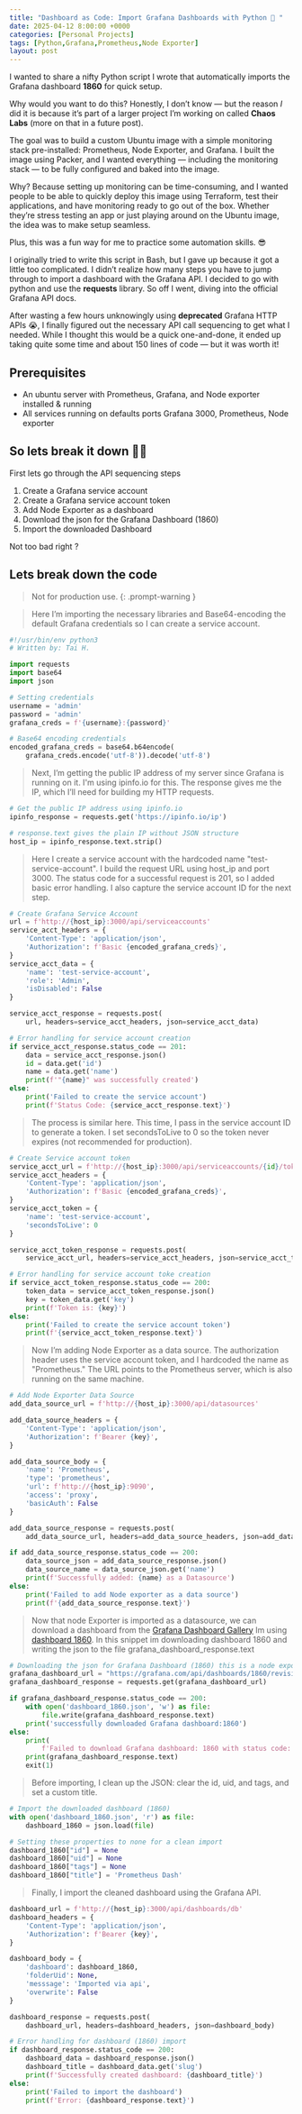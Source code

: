 ```yaml
---
title: "Dashboard as Code: Import Grafana Dashboards with Python 🐍 "
date: 2025-04-12 8:00:00 +0000
categories: [Personal Projects]
tags: [Python,Grafana,Prometheus,Node Exporter]
layout: post
---
```


I wanted to share a nifty Python script I wrote that automatically imports the Grafana dashboard **1860** for quick setup.

Why would you want to do this? Honestly, I don’t know — but the reason *I* did it is because it’s part of a larger project I’m working on called **Chaos Labs** (more on that in a future post).

The goal was to build a custom Ubuntu image with a simple monitoring stack pre-installed: Prometheus, Node Exporter, and Grafana. I built the image using Packer, and I wanted everything — including the monitoring stack — to be fully configured and baked into the image.

Why? Because setting up monitoring can be time-consuming, and I wanted people to be able to quickly deploy this image using Terraform, test their applications, and have monitoring ready to go out of the box. Whether they’re stress testing an app or just playing around on the Ubuntu image, the idea was to make setup seamless.

Plus, this was a fun way for me to practice some automation skills. 😎

I originally tried to write this script in Bash, but I gave up because it got a little too complicated. I didn’t realize how many steps you have to jump through to import a dashboard with the Grafana API. I decided to go with python and use the **requests** library. So off I went, diving into the official Grafana API docs.

After wasting a few hours unknowingly using **deprecated** Grafana HTTP APIs 😭, I finally figured out the necessary API call sequencing to get what I needed. While I thought this would be a quick one-and-done, it ended up taking quite some time and about 150 lines of code — but it was worth it!

## Prerequisites
- An ubuntu server with Prometheus, Grafana, and Node exporter installed & running
- All services running on defaults ports Grafana 3000, Prometheus, Node exporter

## So lets break it down 🕺🏾
First lets go through the API sequencing steps 

1. Create a Grafana service account
2. Create a Grafana service account token
3. Add Node Exporter as a dashboard 
4. Download the json for the Grafana Dashboard (1860)
5. Import the downloaded Dashboard

Not too bad right ?

## Lets break down the code 
> Not for production use.
{: .prompt-warning }

> Here I’m importing the necessary libraries and Base64-encoding the default Grafana credentials so I can create a service account.
```python
#!/usr/bin/env python3
# Written by: Tai H.

import requests
import base64
import json

# Setting credentials
username = 'admin'
password = 'admin'
grafana_creds = f'{username}:{password}'

# Base64 encoding credentials
encoded_grafana_creds = base64.b64encode(
    grafana_creds.encode('utf-8')).decode('utf-8')
```

> Next, I’m getting the public IP address of my server since Grafana is running on it. I'm using ipinfo.io for this. The response gives me the IP, which I’ll need for building my HTTP requests.

```python
# Get the public IP address using ipinfo.io
ipinfo_response = requests.get('https://ipinfo.io/ip')

# response.text gives the plain IP without JSON structure
host_ip = ipinfo_response.text.strip()
```
> Here I create a service account with the hardcoded name "test-service-account". I build the request URL using host_ip and port 3000. The status code for a successful request is 201, so I added basic error handling. I also capture the service account ID for the next step.


```python
# Create Grafana Service Account
url = f'http://{host_ip}:3000/api/serviceaccounts'
service_acct_headers = {
    'Content-Type': 'application/json',
    'Authorization': f'Basic {encoded_grafana_creds}',
}
service_acct_data = {
    'name': 'test-service-account',
    'role': 'Admin',
    'isDisabled': False
}

service_acct_response = requests.post(
    url, headers=service_acct_headers, json=service_acct_data)

# Error handling for service account creation
if service_acct_response.status_code == 201:
    data = service_acct_response.json()
    id = data.get('id')
    name = data.get('name')
    print(f'"{name}" was successfully created')
else:
    print('Failed to create the service account')
    print(f'Status Code: {service_acct_response.text}')
```

> The process is similar here. This time, I pass in the service account ID to generate a token. I set secondsToLive to 0 so the token never expires (not recommended for production).
```python
# Create Service account token
service_acct_url = f'http://{host_ip}:3000/api/serviceaccounts/{id}/tokens'
service_acct_headers = {
    'Content-Type': 'application/json',
    'Authorization': f'Basic {encoded_grafana_creds}',
}
service_acct_token = {
    'name': 'test-service-account',
    'secondsToLive': 0
}

service_acct_token_response = requests.post(
    service_acct_url, headers=service_acct_headers, json=service_acct_token)

# Error handling for service account toke creation 
if service_acct_token_response.status_code == 200:
    token_data = service_acct_token_response.json()
    key = token_data.get('key')
    print(f'Token is: {key}')
else:
    print('Failed to create the service account token')
    print(f'{service_acct_token_response.text}')
```

> Now I’m adding Node Exporter as a data source. The authorization header uses the service account token, and I hardcoded the name as "Prometheus." The URL points to the Prometheus server, which is also running on the same machine.

```python
# Add Node Exporter Data Source
add_data_source_url = f'http://{host_ip}:3000/api/datasources'

add_data_source_headers = {
    'Content-Type': 'application/json',
    'Authorization': f'Bearer {key}',
}

add_data_source_body = {
    'name': 'Prometheus',
    'type': 'prometheus',
    'url': f'http://{host_ip}:9090',
    'access': 'proxy',
    'basicAuth': False
}

add_data_source_response = requests.post(
    add_data_source_url, headers=add_data_source_headers, json=add_data_source_body)

if add_data_source_response.status_code == 200:
    data_source_json = add_data_source_response.json()
    data_source_name = data_source_json.get('name')
    print(f'Successfully added: {name} as a Datasource')
else:
    print('Failed to add Node exporter as a data source')
    print(f'{add_data_source_response.text}')
```
> Now that node Exporter is imported as a datasource, we can download a dashboard from the [Grafana Dashboard Gallery](https://grafana.com/grafana/dashboards/) Im using [dashboard 1860](https://grafana.com/grafana/dashboards/1860-node-exporter-full/). In this snippet im downloading dashboard 1860 and writing the json to the file grafana_dashboard_response.text

```python
# Downloading the json for Grafana Dashboard (1860) this is a node exporter dashboard
grafana_dashboard_url = "https://grafana.com/api/dashboards/1860/revisions/latest/download"
grafana_dashboard_response = requests.get(grafana_dashboard_url)

if grafana_dashboard_response.status_code == 200:
    with open('dashboard_1860.json', 'w') as file:
        file.write(grafana_dashboard_response.text)
    print('successfully downloaded Grafana dashboard:1860')
else:
    print(
        f'Failed to download Grafana dashboard: 1860 with status code: {grafana_dashboard.status_code}')
    print(grafana_dashboard_response.text)
    exit(1)
```

> Before importing, I clean up the JSON: clear the id, uid, and tags, and set a custom title.
```python
# Import the downloaded dashboard (1860)
with open('dashboard_1860.json', 'r') as file:
    dashboard_1860 = json.load(file)

# Setting these properties to none for a clean import 
dashboard_1860["id"] = None
dashboard_1860["uid"] = None
dashboard_1860["tags"] = None
dashboard_1860["title"] = 'Prometheus Dash'
```
> Finally, I import the cleaned dashboard using the Grafana API.
```python
dashboard_url = f'http://{host_ip}:3000/api/dashboards/db'
dashboard_headers = {
    'Content-Type': 'application/json',
    'Authorization': f'Bearer {key}',
}

dashboard_body = {
    'dashboard': dashboard_1860,
    'folderUid': None,
    'messsage': 'Imported via api',
    'overwrite': False
}

dashboard_response = requests.post(
    dashboard_url, headers=dashboard_headers, json=dashboard_body)

# Error handling for dashboard (1860) import
if dashboard_response.status_code == 200:
    dashboard_data = dashboard_response.json()
    dashboard_title = dashboard_data.get('slug')
    print(f'Successfully created dashboard: {dashboard_title}')
else:
    print('Failed to import the dashboard')
    print(f'Error: {dashboard_response.text}')
```
